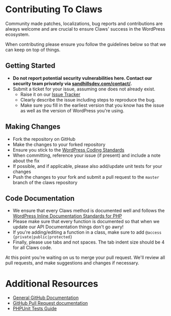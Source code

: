 # Contributing To Claws

Community made patches, localizations, bug reports and contributions are always welcome and are crucial to ensure Claws' success in the WordPress ecosystem.

When contributing please ensure you follow the guidelines below so that we can keep on top of things.

## Getting Started

* __Do not report potential security vulnerabilities here. Contact our security team privately via [sandhillsdev.com/contact/](http://sandhillsdev.com/contact/).__
* Submit a ticket for your issue, assuming one does not already exist.
  * Raise it on our [Issue Tracker](https://github.com/sandhillsdevelopment/claws/issues)
  * Clearly describe the issue including steps to reproduce the bug.
  * Make sure you fill in the earliest version that you know has the issue as well as the version of WordPress you're using.

## Making Changes

* Fork the repository on GitHub
* Make the changes to your forked repository
* Ensure you stick to the [WordPress Coding Standards](https://codex.wordpress.org/WordPress_Coding_Standards)
* When committing, reference your issue (if present) and include a note about the fix
* If possible, and if applicable, please also add/update unit tests for your changes
* Push the changes to your fork and submit a pull request to the `master` branch of the claws repository

## Code Documentation

* We ensure that every Claws method is documented well and follows the [WordPress Inline Documentation Standards for PHP](https://make.wordpress.org/core/handbook/best-practices/inline-documentation-standards/php/)
* Please make sure that every function is documented so that when we update our API Documentation things don't go awry!
* If you're adding/editing a function in a class, make sure to add `@access {private|public|protected}`
* Finally, please use tabs and not spaces. The tab indent size should be 4 for all Claws code.

At this point you're waiting on us to merge your pull request. We'll review all pull requests, and make suggestions and changes if necessary.

# Additional Resources
* [General GitHub Documentation](https://help.github.com/)
* [GitHub Pull Request documentation](https://help.github.com/send-pull-requests/)
* [PHPUnit Tests Guide](https://phpunit.de/manual/current/en/writing-tests-for-phpunit.html)
